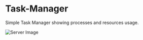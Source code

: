 # Task-Manager

Simple Task Manager showing processes and resources usage.

![Server Image](https://i.ibb.co/280KT3J/image.png)
